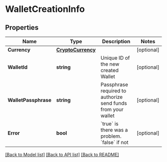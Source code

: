 # WalletCreationInfo

## Properties

Name | Type | Description | Notes
------------ | ------------- | ------------- | -------------
**Currency** | [**CryptoCurrency**](CryptoCurrency.md) |  | [optional] 
**WalletId** | **string** | Unique ID of the new created Wallet | [optional] 
**WalletPassphrase** | **string** | Passphrase required to authorize send funds from your wallet | [optional] 
**Error** | **bool** | &#x60;true&#x60; is there was a problem. &#x60;false&#x60; if not  | [optional] 

[[Back to Model list]](../README.md#documentation-for-models) [[Back to API list]](../README.md#documentation-for-api-endpoints) [[Back to README]](../README.md)


